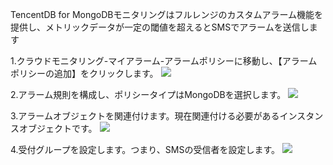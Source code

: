 TencentDB for MongoDBモニタリングはフルレンジのカスタムアラーム機能を提供し、メトリックデータが一定の閾値を超えるとSMSでアラームを送信します

1.クラウドモニタリング-マイアラーム-アラームポリシーに移動し、【アラームポリシーの追加】をクリックします。
![](https://mc.qcloudimg.com/static/img/33def73633ed5fe186d4f7c58a3477ae/g1.png)

2.アラーム規則を構成し、ポリシータイプはMongoDBを選択します。
![](https://mc.qcloudimg.com/static/img/75c4f08032ec997362df3a1bae1b2dc0/g2.png)

3.アラームオブジェクトを関連付けます。現在関連付ける必要があるインスタンスオブジェクトです。
![](https://mc.qcloudimg.com/static/img/0fc359a6696bd95f7292c23563573143/g3.png)


4.受付グループを設定します。つまり、SMSの受信者を設定します。
![](https://mc.qcloudimg.com/static/img/5ecbcfe40b4a83c097bc22a8e4499389/g4.png)

